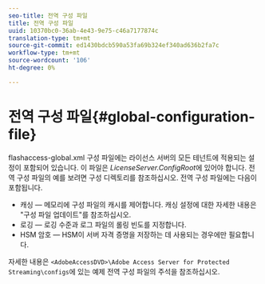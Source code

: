 ```yaml
---
seo-title: 전역 구성 파일
title: 전역 구성 파일
uuid: 10370bc0-36ab-4e43-9e75-c46a7177874c
translation-type: tm+mt
source-git-commit: ed1430bdcb590a53fa69b324ef340ad636b2fa7c
workflow-type: tm+mt
source-wordcount: '106'
ht-degree: 0%

---
```



# 전역 구성 파일{#global-configuration-file}

flashaccess-global.xml 구성 파일에는 라이선스 서버의 모든 테넌트에 적용되는 설정이 포함되어 있습니다. 이 파일은 *LicenseServer.ConfigRoot*&#x200B;에 있어야 합니다. 전역 구성 파일의 예를 보려면 구성 디렉토리를 참조하십시오. 전역 구성 파일에는 다음이 포함됩니다.

* 캐싱 — 메모리에 구성 파일의 캐시를 제어합니다. 캐싱 설정에 대한 자세한 내용은 &quot;구성 파일 업데이트&quot;를 참조하십시오.
* 로깅 — 로깅 수준과 로그 파일의 롤링 빈도를 지정합니다.
* HSM 암호 — HSM이 서버 자격 증명을 저장하는 데 사용되는 경우에만 필요합니다.

자세한 내용은 `<AdobeAccessDVD>\Adobe Access Server for Protected Streaming\configs`에 있는 예제 전역 구성 파일의 주석을 참조하십시오.
